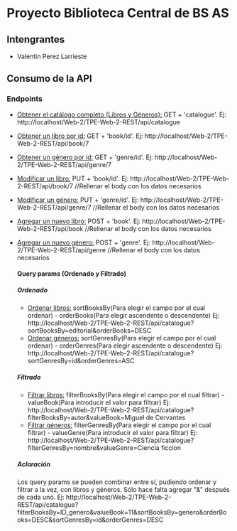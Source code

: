 # Proyecto Biblioteca Central de BS AS

## Intengrantes
- Valentin Perez Larrieste

## Consumo de la API

  ### Endpoints
  - <ins>Obtener el catálogo completo (Libros y Géneros):</ins> GET + 'catalogue'. Ej: http://localhost/Web-2/TPE-Web-2-REST/api/catalogue
  - <ins>Obtener un libro por id:</ins> GET + 'book/id'. Ej: http://localhost/Web-2/TPE-Web-2-REST/api/book/7
  - <ins>Obtener un género por id:</ins> GET + 'genre/id'. Ej: http://localhost/Web-2/TPE-Web-2-REST/api/genre/7
  - <ins>Modificar un libro:</ins> PUT + 'book/id'. Ej: http://localhost/Web-2/TPE-Web-2-REST/api/book/7   //Rellenar el body con los datos necesarios
  - <ins>Modificar un género:</ins> PUT + 'genre/id'. Ej: http://localhost/Web-2/TPE-Web-2-REST/api/genre/7   //Rellenar el body con los datos necesarios
  - <ins>Agregar un nuevo libro:</ins> POST + 'book'. Ej: http://localhost/Web-2/TPE-Web-2-REST/api/book   //Rellenar el body con los datos necesarios
  - <ins>Agregar un nuevo género:</ins> POST + 'genre'. Ej: http://localhost/Web-2/TPE-Web-2-REST/api/genre   //Rellenar el body con los datos necesarios

    #### Query params (Ordenado y Filtrado)
    
      ##### Ordenado
      - <ins>Ordenar libros:</ins> sortBooksBy(Para elegir el campo por el cual ordenar) - orderBooks(Para elegir ascendente o descendente) Ej: http://localhost/Web-2/TPE-Web-2-REST/api/catalogue?sortBooksBy=editorial&orderBooks=DESC
      - <ins>Ordenar géneros:</ins> sortGenresBy(Para elegir el campo por el cual ordenar) - orderGenres(Para elegir ascendente o descendente) Ej: http://localhost/Web-2/TPE-Web-2-REST/api/catalogue?sortGenresBy=id&orderGenres=ASC
      
      ##### Filtrado
      - <ins>Filtrar libros:</ins> filterBooksBy(Para elegir el campo por el cual filtrar) - valueBook(Para introducir el valor para filtrar) Ej: http://localhost/Web-2/TPE-Web-2-REST/api/catalogue?filterBooksBy=autor&valueBook=Miguel de Cervantes
      - <ins>Filtrar géneros:</ins> filterGenresBy(Para elegir el campo por el cual filtrar) - valueGenre(Para introducir el valor para filtrar) Ej: http://localhost/Web-2/TPE-Web-2-REST/api/catalogue?filterGenresBy=nombre&valueGenre=Ciencia ficcion

      ##### Aclaración
      Los query params se pueden combinar entre sí, pudiendo ordenar y filtrar a la vez, con libros y géneros. Sólo hace falta agregar "&" después de cada uno.
      Ej: http://localhost/Web-2/TPE-Web-2-REST/api/catalogue?filterBooksBy=ID_genero&valueBook=11&sortBooksBy=genero&orderBooks=DESC&sortGenresBy=id&orderGenres=DESC
